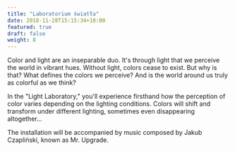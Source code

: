```yaml
---
title: "Laboratorium światła"
date: 2018-11-28T15:15:34+10:00
featured: true
draft: false
weight: 8
---
```


Color and light are an inseparable duo. It's through light that we perceive the world in vibrant hues. Without light, colors cease to exist. But why is that? What defines the colors we perceive? And is the world around us truly as colorful as we think?

In the "Light Laboratory," you'll experience firsthand how the perception of color varies depending on the lighting conditions. Colors will shift and transform under different lighting, sometimes even disappearing altogether...

The installation will be accompanied by music composed by Jakub Czapliński, known as Mr. Upgrade.